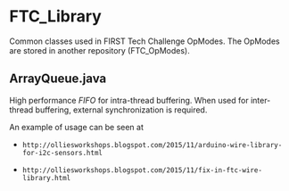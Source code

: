 # FTC_Library
Common classes used in FIRST Tech Challenge OpModes.  The OpModes are stored in another repository (FTC_OpModes).

## ArrayQueue.java
High performance *FIFO* for intra-thread buffering.  When used for inter-thread buffering, external synchronization is required.

An example of usage can be seen at 
*     http://olliesworkshops.blogspot.com/2015/11/arduino-wire-library-for-i2c-sensors.html
*     http://olliesworkshops.blogspot.com/2015/11/fix-in-ftc-wire-library.html
